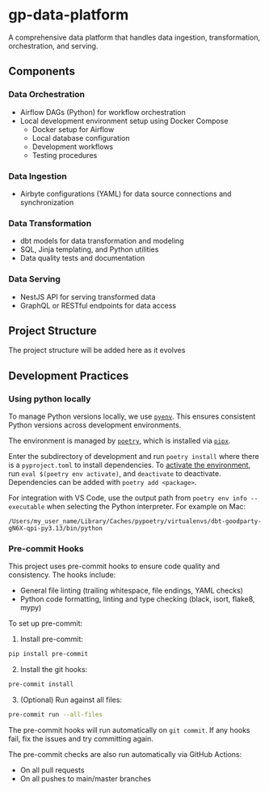 # gp-data-platform

A comprehensive data platform that handles data ingestion, transformation, orchestration, and serving.

## Components

### Data Orchestration
- Airflow DAGs (Python) for workflow orchestration
- Local development environment setup using Docker Compose
    - Docker setup for Airflow
    - Local database configuration
    - Development workflows
    - Testing procedures

### Data Ingestion
- Airbyte configurations (YAML) for data source connections and synchronization

### Data Transformation
- dbt models for data transformation and modeling
- SQL, Jinja templating, and Python utilities
- Data quality tests and documentation

### Data Serving
- NestJS API for serving transformed data
- GraphQL or RESTful endpoints for data access

## Project Structure

The project structure will be added here as it evolves

## Development Practices

### Using python locally

To manage Python versions locally, we use [`pyenv`](https://github.com/pyenv/pyenv?tab=readme-ov-file#installation). This ensures consistent Python versions across development environments.

The environment is managed by [`poetry`](https://python-poetry.org/docs/#installing-with-pipx), which is installed via [`pipx`](https://pipx.pypa.io/stable/installation/).

Enter the subdirectory of development and run `poetry install` where there is a `pyproject.toml` to install dependencies. To [activate the environment](https://python-poetry.org/docs/managing-environments/#bash-csh-zsh), run `eval $(poetry env activate)`, and `deactivate` to deactivate. Dependencies can be added with `poetry add <package>`.

For integration with VS Code, use the output path from `poetry env info --executable` when selecting the Python interpreter. For example on Mac:
```shell
/Users/my_user_name/Library/Caches/pypoetry/virtualenvs/dbt-goodparty-gN6X-qpi-py3.13/bin/python
```

### Pre-commit Hooks

This project uses pre-commit hooks to ensure code quality and consistency. The hooks include:
- General file linting (trailing whitespace, file endings, YAML checks)
- Python code formatting, linting and type checking (black, isort, flake8, mypy)

To set up pre-commit:

1. Install pre-commit:
```bash
pip install pre-commit
```

2. Install the git hooks:
```bash
pre-commit install
```

3. (Optional) Run against all files:
```bash
pre-commit run --all-files
```

The pre-commit hooks will run automatically on `git commit`. If any hooks fail, fix the issues and try committing again.

The pre-commit checks are also run automatically via GitHub Actions:
- On all pull requests
- On all pushes to main/master branches
